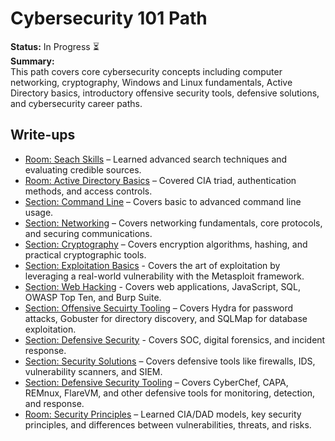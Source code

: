 # Cybersecurity 101 Path

**Status:** In Progress ⏳  
**Summary:**  
This path covers core cybersecurity concepts including computer networking, cryptography, Windows and Linux fundamentals, Active Directory basics, introductory offensive security tools, defensive solutions, and cybersecurity career paths.

## Write-ups
- [Room: Seach Skills](Search_Skills.md) – Learned advanced search techniques and evaluating credible sources.
- [Room: Active Directory Basics](Active_Directory.md) – Covered CIA triad, authentication methods, and access controls.
- [Section: Command Line](Command_Line/) – Covers basic to advanced command line usage.
- [Section: Networking](Networking/) – Covers networking fundamentals, core protocols, and securing communications.
- [Section: Cryptography](Cryptography/) – Covers encryption algorithms, hashing, and practical cryptographic tools.
- [Section: Exploitation Basics](Exploitation_Basics/) - Covers the art of exploitation by leveraging a real-world vulnerability with the Metasploit framework.
- [Section: Web Hacking](Web_Hacking/) - Covers web applications, JavaScript, SQL, OWASP Top Ten, and Burp Suite.
- [Section: Offensive Secuirty Tooling](Offensive_Tools/) – Covers Hydra for password attacks, Gobuster for directory discovery, and SQLMap for database exploitation.
- [Section: Defensive Security](Defensive_Sec/) - Covers SOC, digital forensics, and incident response.
- [Section: Security Solutions](Security_Sol/) – Covers defensive tools like firewalls, IDS, vulnerability scanners, and SIEM.
- [Section: Defensive Security Tooling](Defensive_Tool/) – Covers CyberChef, CAPA, REMnux, FlareVM, and other defensive tools for monitoring, detection, and response.
- [Room: Security Principles](Sec_Princ.md) – Learned CIA/DAD models, key security principles, and differences between vulnerabilities, threats, and risks.
